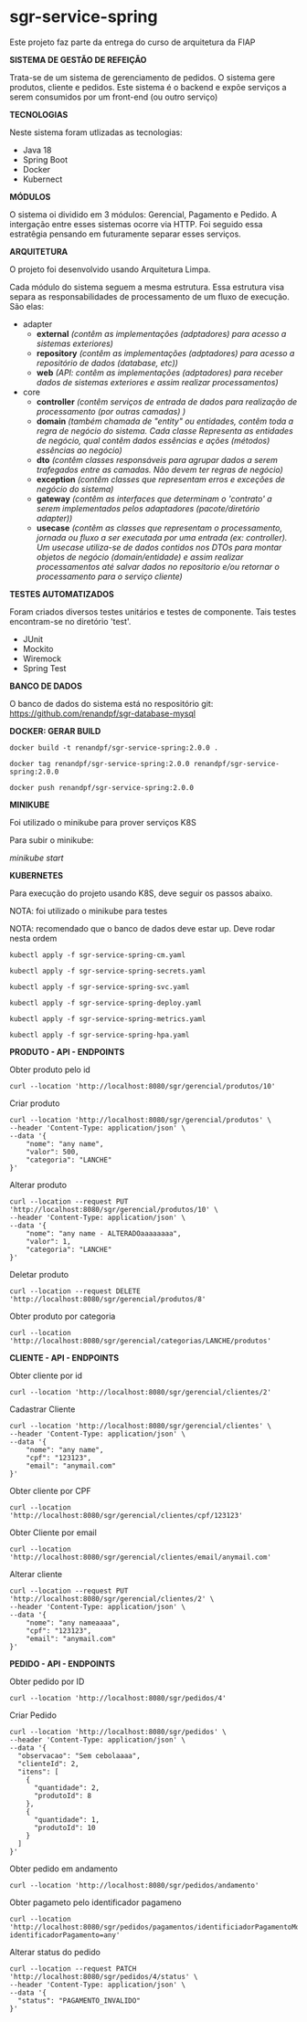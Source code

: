 # sgr-service-spring

Este projeto faz parte da entrega do curso de arquitetura da FIAP

**SISTEMA DE GESTÃO DE REFEIÇÃO**

Trata-se de um sistema de gerenciamento de pedidos. O sistema gere produtos, cliente e pedidos.
Este sistema é o backend e expõe serviços a serem consumidos por um front-end (ou outro serviço) 

**TECNOLOGIAS**

Neste sistema foram utlizadas as tecnologias:
* Java 18
* Spring Boot
* Docker
* Kubernect

**MÓDULOS**

O sistema oi dividido em 3 módulos: Gerencial, Pagamento e Pedido. A intergação entre esses sistemas ocorre via HTTP. Foi seguido essa estratêgia pensando em futuramente separar esses serviços.

**ARQUITETURA**

O projeto foi desenvolvido usando Arquitetura Limpa.

Cada módulo do sistema seguem a mesma estrutura. Essa estrutura visa separa as responsabilidades de processamento de um fluxo de execução. São elas:
* adapter
    - **external** *(contêm as implementações (adptadores) para acesso a sistemas exteriores)*
    - **repository** *(contêm as implementações (adptadores) para acesso a repositório de dados (database, etc))*
    - **web** *(API: contêm as implementações (adptadores) para receber dados de sistemas exteriores e assim realizar processamentos)*
* core
    - **controller** *(contêm serviços de entrada de dados para realização de processamento (por outras camadas) )*
    - **domain** *(também chamada de "entity" ou entidades, contêm toda a regra de negócio do sistema. Cada classe Representa as entidades de negócio, qual contêm dados essências e ações (métodos) essências ao negócio)*
    - **dto** *(contêm classes responsáveis para agrupar dados a serem trafegados entre as camadas. Não devem ter regras de negócio)*
    - **exception** *(contêm classes que representam erros e exceções de negócio do sistema)*
    - **gateway** *(contêm as interfaces que determinam o 'contrato' a serem implementados pelos adaptadores (pacote/diretório adapter))*
    - **usecase** *(contêm as classes que representam o processamento, jornada ou fluxo a ser executada por uma entrada (ex: controller). Um usecase utiliza-se de dados contidos nos DTOs para montar objetos de negócio (domain/entidade) e assim realizar processamentos até salvar dados no repositorio e/ou retornar o processamento para o serviço cliente)*


**TESTES AUTOMATIZADOS**

Foram criados diversos testes unitários e testes de componente. Tais testes encontram-se no diretório 'test'.
* JUnit
* Mockito
* Wiremock
* Spring Test

**BANCO DE DADOS**

O banco de dados do sistema está no respositório git: https://github.com/renandpf/sgr-database-mysql

**DOCKER: GERAR BUILD**

```
docker build -t renandpf/sgr-service-spring:2.0.0 .
```
```
docker tag renandpf/sgr-service-spring:2.0.0 renandpf/sgr-service-spring:2.0.0
```
```
docker push renandpf/sgr-service-spring:2.0.0
```

**MINIKUBE**

Foi utilizado o minikube para prover serviços K8S

Para subir o minikube:

*minikube start*

**KUBERNETES**

Para execução do projeto usando K8S, deve seguir os passos abaixo. 

NOTA: foi utilizado o minikube para testes

NOTA: recomendado que o banco de dados deve estar up. Deve rodar nesta ordem

```
kubectl apply -f sgr-service-spring-cm.yaml
```
```
kubectl apply -f sgr-service-spring-secrets.yaml
```
```
kubectl apply -f sgr-service-spring-svc.yaml
```
```
kubectl apply -f sgr-service-spring-deploy.yaml
```
```
kubectl apply -f sgr-service-spring-metrics.yaml
```
```
kubectl apply -f sgr-service-spring-hpa.yaml
```

**PRODUTO - API - ENDPOINTS**

Obter produto pelo id
```
curl --location 'http://localhost:8080/sgr/gerencial/produtos/10'
```
Criar produto
```
curl --location 'http://localhost:8080/sgr/gerencial/produtos' \
--header 'Content-Type: application/json' \
--data '{
    "nome": "any name",
    "valor": 500,
    "categoria": "LANCHE"
}'
```
Alterar produto
```
curl --location --request PUT 'http://localhost:8080/sgr/gerencial/produtos/10' \
--header 'Content-Type: application/json' \
--data '{
    "nome": "any name - ALTERADOaaaaaaaa",
    "valor": 1,
    "categoria": "LANCHE"
}'
```
Deletar produto
```
curl --location --request DELETE 'http://localhost:8080/sgr/gerencial/produtos/8'
```
Obter produto por categoria
```
curl --location 'http://localhost:8080/sgr/gerencial/categorias/LANCHE/produtos'
```

**CLIENTE - API - ENDPOINTS**

Obter cliente por id
```
curl --location 'http://localhost:8080/sgr/gerencial/clientes/2'
```

Cadastrar Cliente
```
curl --location 'http://localhost:8080/sgr/gerencial/clientes' \
--header 'Content-Type: application/json' \
--data '{
    "nome": "any name",
    "cpf": "123123",
    "email": "anymail.com"
}'
```

Obter cliente por CPF
```
curl --location 'http://localhost:8080/sgr/gerencial/clientes/cpf/123123'
```

Obter Cliente por email
```
curl --location 'http://localhost:8080/sgr/gerencial/clientes/email/anymail.com'
```

Alterar cliente
```
curl --location --request PUT 'http://localhost:8080/sgr/gerencial/clientes/2' \
--header 'Content-Type: application/json' \
--data '{
    "nome": "any nameaaaa",
    "cpf": "123123",
    "email": "anymail.com"
}'
```

**PEDIDO - API - ENDPOINTS**

Obter pedido por ID
```
curl --location 'http://localhost:8080/sgr/pedidos/4'
```

Criar Pedido
```
curl --location 'http://localhost:8080/sgr/pedidos' \
--header 'Content-Type: application/json' \
--data '{
  "observacao": "Sem cebolaaaa",
  "clienteId": 2,
  "itens": [
    {
      "quantidade": 2,
      "produtoId": 8
    },
    {
      "quantidade": 1,
      "produtoId": 10
    }
  ]
}'
```

Obter pedido em andamento
```
curl --location 'http://localhost:8080/sgr/pedidos/andamento'
```

Obter pagameto pelo identificador pagameno
```
curl --location 'http://localhost:8080/sgr/pedidos/pagamentos/identificiadorPagamentoMock?identificadorPagamento=any'
```

Alterar status do pedido
```
curl --location --request PATCH 'http://localhost:8080/sgr/pedidos/4/status' \
--header 'Content-Type: application/json' \
--data '{
  "status": "PAGAMENTO_INVALIDO"
}'
```
